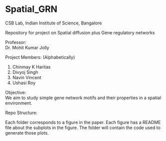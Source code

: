 # Spatial_GRN

CSB Lab, Indian Institute of Science, Bangalore

Repository for project on Spatial diffusion plus Gene regulatory networks

Professor:
<br>Dr. Mohit Kumar Jolly

Project Members: (Alphabetically)
1. Chinmay K Haritas
2. Divyoj Singh
3. Navin Vincent
4. Ushasi Roy

Objective:
<br>We aim to study simple gene network motifs and their properties in a spatial environment.

Repo Structure:

Each folder corresponds to a figure in the paper. Each figure has a README file about the subplots in the figure. The folder will contain the code used to generate those plots.